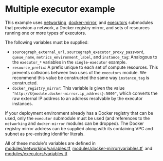 # Multiple executor example

This example uses [networking](https://registry.terraform.io/modules/sourcegraph/executors/aws/5.0.0/submodules/networking), [docker-mirror](https://registry.terraform.io/modules/sourcegraph/executors/aws/5.0.0/submodules/docker-mirror), and [executors](https://registry.terraform.io/modules/sourcegraph/executors/aws/5.0.0/submodules/executors) submodules that provision a network, a Docker registry mirror, and sets of resources running one or more types of executors.

The following variables must be supplied:

- `sourcegraph_external_url`, `sourcegraph_executor_proxy_password`, `queue_name`, `metrics_environment_label`, and `instance_tag`: Analogous to the `executor_*` variables in the `single-executor` example.
- `resource_prefix`: A prefix unique to each set of compute resources. This prevents collisions between two uses of the `executors` module. We recommend this value be constructed the same way `instance_tag` is constructed.
- `docker_registry_mirror`: This variable is given the value `"http://${module.docker-mirror.ip_address}:5000"`, which converts the raw external IP address to an address resolvable by the executor instances.

If your deployment environment already has a Docker registry that can be used, only the `executor` submodule must be used (and references to the `networking` and `docker-mirror` modules can be dropped). The Docker registry mirror address can be supplied along with its containing VPC and subnet as pre-existing identifier literals.

All of these module's variables are defined in [modules/networking/variables.tf](https://github.com/sourcegraph/terraform-aws-executors/blob/v5.0.0/modules/networking/variables.tf), [modules/docker-mirror/variables.tf](https://github.com/sourcegraph/terraform-aws-executors/blob/v5.0.0/modules/docker-mirror/variables.tf), and [modules/executors/variables.tf](https://github.com/sourcegraph/terraform-aws-executors/blob/v5.0.0/modules/executors/variables.tf).
